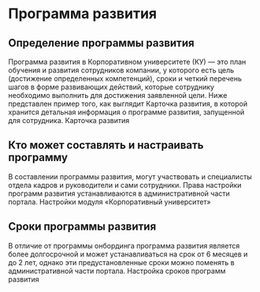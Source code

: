 # Программа развития

## Определение программы развития
Программа развития в Корпоративном университете (КУ) — это план обучения и развития сотрудников компании, у которого есть цель (достижение определенных компетенций), сроки и четкий перечень шагов в форме развивающих действий, которые сотруднику необходимо выполнить для достижения заявленной цели.
Ниже представлен пример того, как выглядит Карточка развития, в которой хранится детальная информация о программе развития, запущенной для сотрудника.
Карточка развития

## Кто может составлять и настраивать программу
В составлении программы развития, могут участвовать и специалисты отдела кадров и руководители и сами сотрудники. Права настройки программ развития устанавливаются в административной части портала.
Настройки модуля «Корпоративный университет»

## Сроки программы развития
В отличие от программы онбординга программа развития является более долгосрочной и может устанавливаться на срок от 6 месяцев и до 2 лет, однако эти предустановленные сроки можно поменять в административной части портала.
Настройка сроков программ развития 